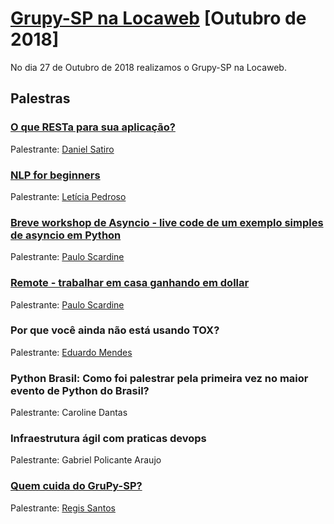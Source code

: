 # [Grupy-SP na Locaweb][0] [Outubro de 2018]

No dia 27 de Outubro de 2018 realizamos o Grupy-SP na Locaweb.


## Palestras

### [O que RESTa para sua aplicação?](https://pt.slideshare.net/DanielSatiro/o-que-resta-para-sua-aplicao)

Palestrante: [Daniel Satiro](https://github.com/danielsatiro)

### [NLP for beginners](https://pt.slideshare.net/LetciaPedroso2/nlp-for-beginners-120883352)

Palestrante: [Letícia Pedroso](https://github.com/leticiaspedroso)

### [Breve workshop de Asyncio - live code de um exemplo simples de asyncio em Python][1]

Palestrante: [Paulo Scardine](https://github.com/scardine)

### [Remote - trabalhar em casa ganhando em dollar][1]

Palestrante: [Paulo Scardine](https://github.com/scardine)

### Por que você ainda não está usando TOX?

Palestrante: [Eduardo Mendes](https://github.com/dunossauro)

### Python Brasil: Como foi palestrar pela primeira vez no maior evento de Python do Brasil?

Palestrante: Caroline Dantas

### Infraestrutura ágil com praticas devops

Palestrante: Gabriel Policante Araujo

### [Quem cuida do GruPy-SP?](https://slides.com/regissilva/quem-cuida-do-grupy-sp/#/)

Palestrante: [Regis Santos](https://github.com/rg3915)






[0]: https://www.meetup.com/pt-BR/Grupy-SP/events/253991315/
[1]: https://goo.gl/mzK7No